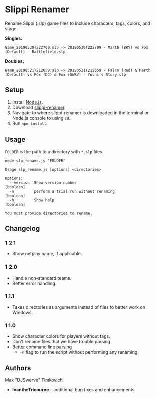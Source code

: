 # Slippi Renamer

Rename Slippi (.slp) game files to include characters, tags, colors, and stage.

**Singles:**
```
Game_20190530T222709.slp -> 20190530T222709 - Marth (BRY) vs Fox (Default) - Battlefield.slp
```

**Doubles:**
```
Game_20190521T212659.slp -> 20190521T212659 - Falco (Red) & Marth (Default) vs Fox (DJ) & Fox (SWRV) - Yoshi's Story.slp
```

## Setup

1. Install [Node.js][node].
2. Download [slippi-renamer][download].
3. Navigate to where slippi-renamer is downloaded in the terminal or Node.js console to using `cd`.
4. Run `npm install`.

## Usage

`FOLDER` is the path to a directory with `*.slp` files. 

```
node slp_rename.js "FOLDER"
```

```
Usage slp_rename.js [options] <directories>

Options:
  --version  Show version number                                       [boolean]
  -n         perform a trial run without renaming                      [boolean]
  -h         Show help                                                 [boolean]

You must provide directories to rename.
```

## Changelog

### 1.2.1
- Show netplay name, if applicable.

### 1.2.0
- Handle non-standard teams.
- Better error handling.

### 1.1.1
- Takes directories as arguments instead of files to better work on Windows.

### 1.1.0
- Show character colors for players without tags.
- Don't rename files that we have trouble parsing.
- Better command line parsing
  - `-n` flag to run the script without performing any renaming.

## Authors

Max "DJSwerve" Timkovich
* **IvantheTricourne** - additional bug fixes and enhancements.

[node]: https://nodejs.org/en/download/
[download]: https://github.com/mtimkovich/slippi-renamer/archive/master.zip
